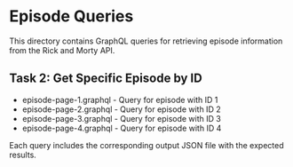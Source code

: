 # Episode Queries

This directory contains GraphQL queries for retrieving episode information from the Rick and Morty API.

## Task 2: Get Specific Episode by ID
- episode-page-1.graphql - Query for episode with ID 1
- episode-page-2.graphql - Query for episode with ID 2  
- episode-page-3.graphql - Query for episode with ID 3
- episode-page-4.graphql - Query for episode with ID 4

Each query includes the corresponding output JSON file with the expected results.
